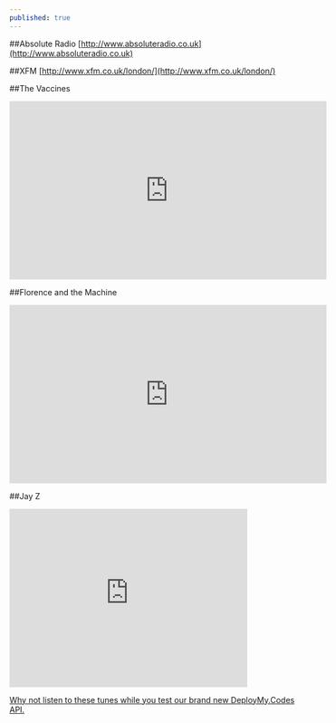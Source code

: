 ```yaml
---
published: true
---
```


##Absolute Radio
[http://www.absoluteradio.co.uk](http://www.absoluteradio.co.uk)

##XFM 
[http://www.xfm.co.uk/london/](http://www.xfm.co.uk/london/)

##The Vaccines

<iframe width="560" height="315" src="https://www.youtube.com/embed/LsHoZNoSh0s" frameborder="0" allowfullscreen></iframe>

##Florence and the Machine

<iframe width="560" height="315" src="https://www.youtube.com/embed/XgeKHTcufLY" frameborder="0" allowfullscreen></iframe>

##Jay Z

<iframe width="420" height="315" src="https://www.youtube.com/embed/0UjsXo9l6I8" frameborder="0" allowfullscreen></iframe>


[Why not listen to these tunes while you test our brand new DeployMy.Codes API.](http://www.deploymy.codes/)